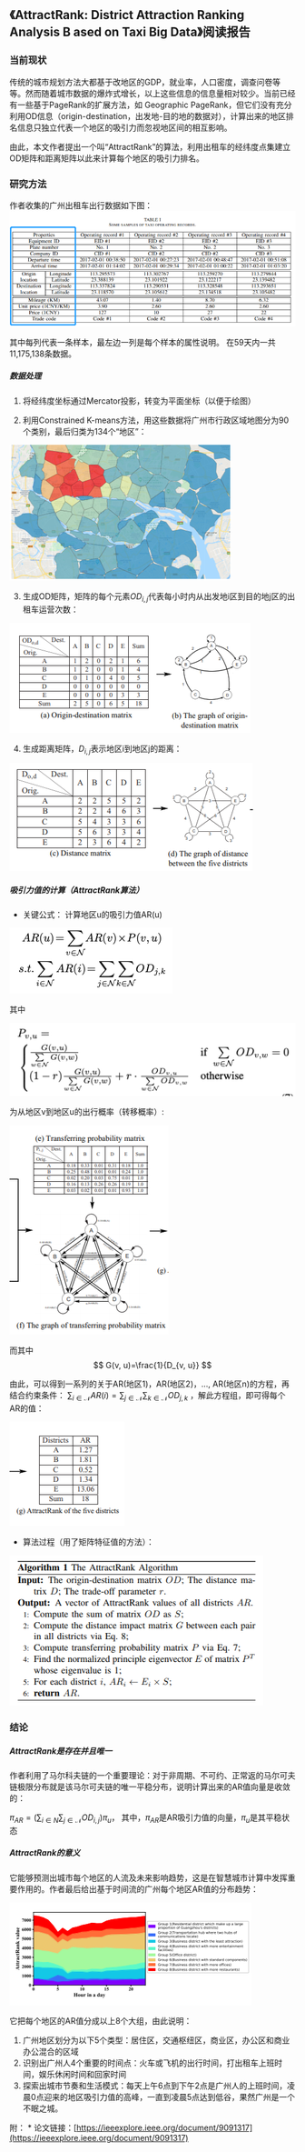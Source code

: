 ## 《AttractRank: District Attraction Ranking Analysis B ased on Taxi Big Data》阅读报告

### 当前现状
传统的城市规划方法大都基于改地区的GDP，就业率，人口密度，调查问卷等等。然而随着城市数据的爆炸式增长，以上这些信息的信息量相对较少。当前已经有一些基于PageRank的扩展方法，如 Geographic PageRank，但它们没有充分利用OD信息（origin-destination，出发地-目的地的数据对），计算出来的地区排名信息只独立代表一个地区的吸引力而忽视地区间的相互影响。

由此，本文作者提出一个叫“AttractRank”的算法，利用出租车的经纬度点集建立OD矩阵和距离矩阵以此来计算每个地区的吸引力排名。

### 研究方法

作者收集的广州出租车出行数据如下图：
![](./images/微信图片_20211024215417.png)

其中每列代表一条样本，最左边一列是每个样本的属性说明。
在59天内一共11,175,138条数据。

##### 数据处理
1. 将经纬度坐标通过Mercator投影，转变为平面坐标（以便于绘图）

2. 利用Constrained K-means方法，用这些数据将广州市行政区域地图分为90个类别，最后归类为134个“地区”：

![](./images/微信图片_20211024220140.png)

3. 生成OD矩阵，矩阵的每个元素$O D_{i,j}$代表每小时内从出发地i区到目的地j区的出租车运营次数：

![](./images/微信图片_20211024220556.png)

4. 生成距离矩阵，$D_{i,j}$表示地区i到地区j的距离：

![](./images/微信图片_20211024220559.png)

##### 吸引力值的计算（AttractRank算法）
* 关键公式：
计算地区u的吸引力值AR(u)

![](./images/ar_1.png)

其中

![](./images/ar_2.png)

为从地区v到地区u的出行概率（转移概率）:

![](./images/微信图片_20211024223127.png)

而其中
$$
G(v, u)=\frac{1}{D_{v, u}}
$$


由此，可以得到一系列的关于AR(地区1)，AR(地区2)，..., AR(地区n)的方程，再结合约束条件：
$\sum_{i \in \mathcal{N}} A R(i)=\sum_{j \in \mathcal{N}} \sum_{k \in \mathcal{N}} O D_{j, k}$
，解此方程组，即可得每个AR的值：

![](./images/微信图片_20211024223130.png)

* 算法过程（用了矩阵特征值的方法）：

![](./images/微信图片_20211024223718.png)


### 结论
##### AttractRank是存在并且唯一
作者利用了马尔科夫链的一个重要理论：对于非周期、不可约、正常返的马尔可夫链极限分布就是该马尔可夫链的唯一平稳分布，说明计算出来的AR值向量是收敛的：

$\pi_{A R}=\left(\sum_{i \in N} \sum_{j \in \mathcal{N}} O D_{i, j}\right) \pi_{u}$，
其中，$\pi_{A R}$是AR吸引力值的向量，$\pi_{u}$是其平稳状态


##### AttractRank的意义
它能够预测出城市每个地区的人流及未来影响趋势，这是在智慧城市计算中发挥重要作用的。作者最后给出基于时间流的广州每个地区AR值的分布趋势：

![](./images/微信图片_20211024224928.png)

它把每个地区的AR值分成以上8个大组，由此说明：
1. 广州地区划分为以下5个类型：居住区，交通枢纽区，商业区，办公区和商业办公混合的区域
2. 识别出广州人4个重要的时间点：火车或飞机的出行时间，打出租车上班时间，娱乐休闲时间和回家时间
3. 探索出城市节奏和生活模式：每天上午6点到下午2点是广州人的上班时间，凌晨0点迎来的地区吸引力值的高峰，一直到凌晨5点达到低谷，果然广州是一个不眠之城。


附：
* 论文链接：[https://ieeexplore.ieee.org/document/9091317](https://ieeexplore.ieee.org/document/9091317)